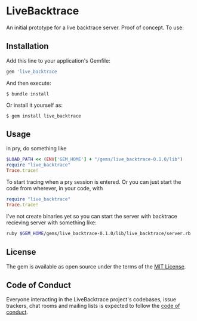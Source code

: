 # LiveBacktrace

An initial prototype for a live backtrace server. Proof of concept. To use:

## Installation

Add this line to your application's Gemfile:

```ruby
gem 'live_backtrace
```

And then execute:

    $ bundle install

Or install it yourself as:

    $ gem install live_backtrace

## Usage

in pry, do something like

```ruby
$LOAD_PATH << (ENV['GEM_HOME'] + "/gems/live_backtrace-0.1.0/lib")
require "live_backtrace"
Trace.trace!
```

To start tracing when a pry session is entered. Or you can just start the code from wherever, in your code, with

```ruby
require "live_backtrace"
Trace.trace!
```

I've not create binaries yet so you can start the server with backtrace recieving server with something like:

```bash
ruby $GEM_HOME/gems/live_backtrace-0.1.0/lib/live_backtrace/server.rb
```

## License

The gem is available as open source under the terms of the [MIT License](https://opensource.org/licenses/MIT).

## Code of Conduct

Everyone interacting in the LiveBacktrace project's codebases, issue trackers, chat rooms and mailing lists is expected to follow the [code of conduct](https://github.com/[USERNAME]/live_backtrace/blob/master/CODE_OF_CONDUCT.md).
